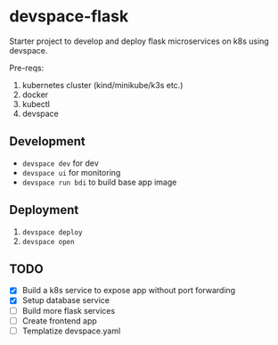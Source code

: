 # devspace-flask
Starter project to develop and deploy flask microservices on k8s using devspace.

Pre-reqs: 
1. kubernetes cluster (kind/minikube/k3s etc.)
2. docker
3. kubectl
4. devspace


## Development
- `devspace dev` for dev
- `devspace ui` for monitoring
- `devspace run bdi` to build base app image


## Deployment
1. `devspace deploy`
2. `devspace open`


## TODO
- [x] Build a k8s service to expose app without port forwarding
- [x] Setup database service
- [ ] Build more flask services
- [ ] Create frontend app
- [ ] Templatize devspace.yaml